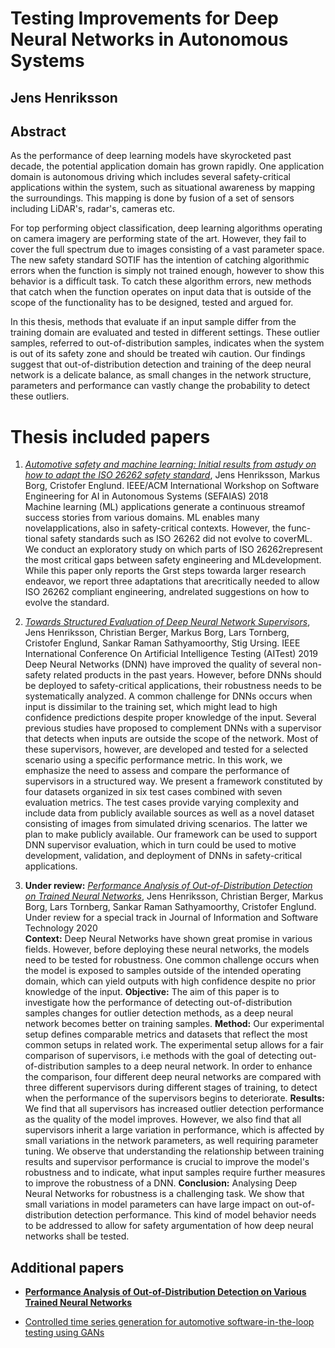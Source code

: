 # Testing Improvements for Deep Neural Networks in Autonomous Systems

## Jens Henriksson

## Abstract
As the performance of deep learning models have skyrocketed past decade, the potential application domain has grown rapidly. One application domain is autonomous driving which includes several safety-critical applications within the system, such as situational awareness by mapping the surroundings. This mapping is done by fusion of a set of sensors including LiDAR's, radar's, cameras etc. 

For top performing object classification, deep learning algorithms operating on camera imagery are performing state of the art. However, they fail to cover the full spectrum due to images consisting of a vast parameter space. The new safety standard SOTIF has the intention of catching algorithmic errors when the function is simply not trained enough, however to show this behavior is a difficult task. To catch these algorithm errors, new methods that catch when the function operates on input data that is outside of the scope of the functionality has to be designed, tested and argued for. 

In this thesis, methods that evaluate if an input sample differ from the training domain are evaluated and tested in different settings. These outlier samples, referred to out-of-distribution samples, indicates when the system is out of its safety zone and should be treated wih caution. Our findings suggest that out-of-distribution detection and training of the deep neural network is a delicate balance, as small changes in the network structure, parameters and performance can vastly change the probability to detect these outliers. 

# Thesis included papers
1. [*Automotive safety and machine learning: Initial results from astudy on how to adapt the ISO 26262 safety standard*](https://dl.acm.org/doi/pdf/10.1145/3194085.3194090), Jens Henriksson, Markus Borg, Cristofer Englund. IEEE/ACM International Workshop on Software Engineering for AI in Autonomous Systems (SEFAIAS) 2018  
Machine learning (ML) applications generate a continuous streamof success stories from various domains. ML enables many novelapplications, also in safety-critical contexts. However, the func-tional safety standards such as ISO 26262 did not evolve to coverML. We conduct an exploratory study on which parts of ISO 26262represent the most critical gaps between safety engineering and MLdevelopment. While this paper only reports the rst steps towarda larger research endeavor, we report three adaptations that arecritically needed to allow ISO 26262 compliant engineering, andrelated suggestions on how to evolve the standard.

2. [*Towards Structured Evaluation of Deep Neural Network Supervisors*](https://arxiv.org/pdf/1903.01263.pdf), Jens Henriksson, Christian Berger, Markus Borg, Lars Tornberg, Cristofer Englund, Sankar Raman Sathyamoorthy, Stig Ursing. IEEE International Conference On Artificial Intelligence Testing (AITest) 2019  
Deep Neural Networks (DNN) have improved the quality of several non-safety related products in the past years. However, before DNNs should be deployed to safety-critical applications, their robustness needs to be systematically analyzed. A common challenge for DNNs occurs when input is dissimilar to the training set, which might lead to high confidence predictions despite proper knowledge of the input. Several previous studies have proposed to complement DNNs with a supervisor that detects when inputs are outside the scope of the network. Most of these supervisors, however, are developed and tested for a selected scenario using a specific performance metric. In this work, we emphasize the need to assess and compare the performance of supervisors in a structured way. We present a framework constituted by four datasets organized in six test cases combined with seven evaluation metrics. The test cases provide varying complexity and include data from publicly available sources as well as a novel dataset consisting of images from simulated driving scenarios. The latter we plan to make publicly available. Our framework can be used to support DNN supervisor evaluation, which in turn could be used to motive development, validation, and deployment of DNNs in safety-critical applications.
3. **Under review:** [*Performance Analysis of Out-of-Distribution Detection on Trained Neural Networks*](https://github.com/jenshenriksson/jenshenriksson.github.io/blob/master/2019_IST_Preprint.pdf), Jens Henriksson, Christian Berger, Markus Borg, Lars Tornberg, Sankar Raman Sathyamoorthy,  Cristofer Englund. Under review for a special track in Journal of Information and Software Technology 2020  
**Context:** Deep Neural Networks have shown great promise in various fields. However, before deploying these neural networks, the models need to be tested for robustness. One common challenge occurs when the model is exposed to samples outside of the intended operating domain, which can yield outputs with high confidence despite no prior knowledge of the input. **Objective:** The aim of this paper is to investigate how the performance of detecting out-of-distribution samples changes for outlier detection methods, as a deep neural network becomes better on training samples.  **Method:** Our experimental setup defines comparable metrics and datasets that reflect the most common setups in related work. The experimental setup allows for a fair comparison of supervisors, i.e methods with the goal of detecting out-of-distribution samples to a deep neural network. In order to enhance the comparison, four different deep neural networks are compared with three different supervisors during different stages of training, to detect when the performance of the supervisors begins to deteriorate. **Results:** We find that all supervisors has increased outlier detection performance as the quality of the model improves. However, we also find that all supervisors inherit a large variation in performance, which is affected by small variations in the network parameters, as well requiring parameter tuning. We observe that understanding the relationship between training results and supervisor performance is crucial to improve the model's robustness and to indicate, what input samples require further measures to improve the robustness of a DNN. **Conclusion:** Analysing Deep Neural Networks for robustness is a challenging task. We show that small variations in model parameters can have large impact on out-of-distribution detection performance. This kind of model behavior needs to be addressed to allow for safety argumentation of how deep neural networks shall be tested. 

## Additional papers
* **[Performance Analysis of Out-of-Distribution Detection on Various Trained Neural Networks](https://ieeexplore.ieee.org/abstract/document/8906748)**

* [Controlled time series generation for automotive software-in-the-loop testing using GANs](https://arxiv.org/pdf/2002.06611.pdf)


